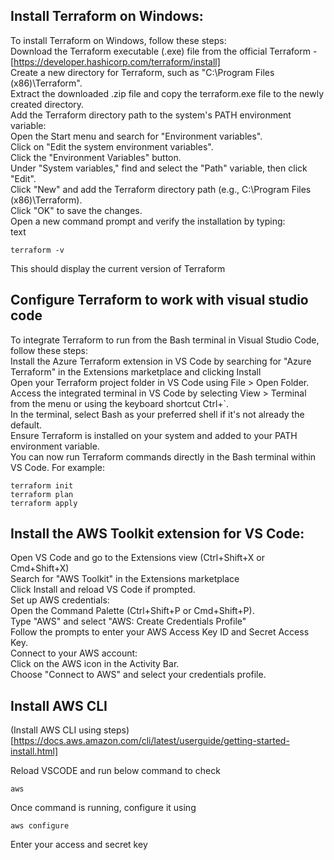 ## Install Terraform on Windows:
To install Terraform on Windows, follow these steps:  
Download the Terraform executable (.exe) file from the official Terraform - [https://developer.hashicorp.com/terraform/install]  
Create a new directory for Terraform, such as "C:\Program Files (x86)\Terraform".  
Extract the downloaded .zip file and copy the terraform.exe file to the newly created directory.    
Add the Terraform directory path to the system's PATH environment variable:  
Open the Start menu and search for "Environment variables".  
Click on "Edit the system environment variables".  
Click the "Environment Variables" button.  
Under "System variables," find and select the "Path" variable, then click "Edit".  
Click "New" and add the Terraform directory path (e.g., C:\Program Files (x86)\Terraform).  
Click "OK" to save the changes.  
Open a new command prompt and verify the installation by typing:  
text
```
terraform -v
```
This should display the current version of Terraform

## Configure Terraform to work with visual studio code
To integrate Terraform to run from the Bash terminal in Visual Studio Code, follow these steps:  
Install the Azure Terraform extension in VS Code by searching for "Azure Terraform" in the Extensions marketplace and clicking Install  
Open your Terraform project folder in VS Code using File > Open Folder.  
Access the integrated terminal in VS Code by selecting View > Terminal from the menu or using the keyboard shortcut Ctrl+`.  
In the terminal, select Bash as your preferred shell if it's not already the default.  
Ensure Terraform is installed on your system and added to your PATH environment variable.  
You can now run Terraform commands directly in the Bash terminal within VS Code. For example:  
```
terraform init
terraform plan
terraform apply
```

## Install the AWS Toolkit extension for VS Code:
Open VS Code and go to the Extensions view (Ctrl+Shift+X or Cmd+Shift+X)  
Search for "AWS Toolkit" in the Extensions marketplace  
Click Install and reload VS Code if prompted.  
Set up AWS credentials:  
Open the Command Palette (Ctrl+Shift+P or Cmd+Shift+P).  
Type "AWS" and select "AWS: Create Credentials Profile"  
Follow the prompts to enter your AWS Access Key ID and Secret Access Key.  
Connect to your AWS account:  
Click on the AWS icon in the Activity Bar.  
Choose "Connect to AWS" and select your credentials profile.  

## Install AWS CLI 
(Install AWS CLI using steps)[https://docs.aws.amazon.com/cli/latest/userguide/getting-started-install.html]

Reload VSCODE and run below command to check

```
aws
```

Once command is running, configure it using 

```
aws configure
```
Enter your access and secret key



